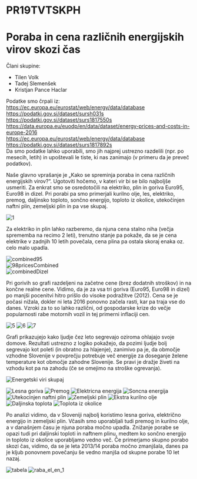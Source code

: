 # PR19TVTSKPH
# Poraba in cena različnih energijskih virov skozi čas

Člani skupine:
- Tilen Volk
- Tadej Slemenšek
- Kristjan Pance Haclar

Podatke smo črpali iz:  
https://ec.europa.eu/eurostat/web/energy/data/database  
https://podatki.gov.si/dataset/sursh031s  
https://podatki.gov.si/dataset/surs1817550s  
https://data.europa.eu/euodp/en/data/dataset/energy-prices-and-costs-in-europe-2016  
https://ec.europa.eu/eurostat/web/energy/data/database  
https://podatki.gov.si/dataset/surs1817892s  
Da smo podatke lahko uporabili, smo jih najprej ustrezno razdelili (npr. po mesecih, letih) in upoštevali le tiste, ki nas zanimajo (v primeru da je preveč podatkov).

Naše glavno vprašanje je „Kako se spreminja poraba in cena različnih energijskih virov?“. Ugotoviti hočemo, v kateri vir bi se bilo najboljše usmeriti. Za enkrat smo se osredotočili na elektriko, plin in goriva Euro95, Euro98 in dizel. Pri porabi pa smo primerjali kurilno olje, les, elektriko, premog, daljinsko toploto, sončno energijo, toploto iz okolice, utekočinjen naftni plin, zemeljski plin in pa vse skupaj.

![1](https://user-images.githubusercontent.com/24211841/55436749-66892080-559d-11e9-8781-f9779c22019a.jpg)

Za elektriko in plin lahko razberemo, da njuna cena stalno niha (večja sprememba na recimo 2 leti), trenutno stanje pa pokaže, da se je cena elektrike v zadnjih 10 letih povečala, cena plina pa ostala skoraj enaka oz. celo malo upadla.

![combined95](https://user-images.githubusercontent.com/44469307/55429662-469d3100-558c-11e9-9afa-ea7274648ed8.png)<br/>
![98pricesCombined](https://user-images.githubusercontent.com/44469307/55429634-3be29c00-558c-11e9-8a30-7f4e8e38e956.png)<br/>
![combinedDizel](https://user-images.githubusercontent.com/44469307/55429676-4dc43f00-558c-11e9-846e-1c1e0bfcd63b.png)

Pri gorivih so grafi razdeljeni na začetne cene (brez dodatnih stroškov) in na končne realne cene. Vidimo, da je za vsa tri goriva (Euro95, Euro98 in dizel) po manjši pocenitvi hitro prišlo do visoke podražitve (2012). Cena se je počasi nižala, dokler ni leta 2016 ponovno začela rasti, kar pa traja vse do danes. Vzroki za to so lahko različni, od gospodarske krize do večje popularnosti rabe motornih vozil in tej primerni inflaciji cen.

![5](https://user-images.githubusercontent.com/24211841/55436784-7a348700-559d-11e9-8af6-df3748971c95.jpg)
![6](https://user-images.githubusercontent.com/24211841/55436793-7bfe4a80-559d-11e9-9d1a-25cff0872af1.jpg)
![7](https://user-images.githubusercontent.com/24211841/58386722-0abe9f00-8004-11e9-903c-ff6255dc62e5.jpg)

Grafi prikazujejo kako ljudje čez leto segrevajo oziroma ohlajajo svoje domove. Rezultati ustrezno z logiko pokažejo, da pozimi ljudje bolj segrevajo kot poleti (in obratno za hlajenje), zanimivo pa je, da območje vzhodne Slovenije v povprečju potrebuje več energije za doseganje želene temperature kot območje zahodne Slovenije. Se pravi je dražje živeti na vzhodu kot pa na zahodu (če se omejimo na stroške ogrevanja).

![Energetski viri skupaj](https://user-images.githubusercontent.com/44469307/58387188-2a0cfa80-800b-11e9-89cf-2f39dcfe0e91.png)<br>

![Lesna goriva](https://user-images.githubusercontent.com/44469307/55471266-a84fb080-5609-11e9-9968-8cb9984abc7c.png)
![Premog](https://user-images.githubusercontent.com/44469307/55471267-a84fb080-5609-11e9-998b-30b63e399302.png)
![Elektricna energija](https://user-images.githubusercontent.com/44469307/55471264-a7b71a00-5609-11e9-96b5-df5e9364392b.png)
![Soncna energija](https://user-images.githubusercontent.com/44469307/55471268-a8e84700-5609-11e9-8268-ba9b11dffb30.png)
![Utekocinjen naftni plin](https://user-images.githubusercontent.com/44469307/55471270-a8e84700-5609-11e9-83ff-6e4873009430.png)
![Zemeljski plin](https://user-images.githubusercontent.com/44469307/55471271-a8e84700-5609-11e9-954f-238046d3e87c.png)
![Ekstra kurilno olje](https://user-images.githubusercontent.com/44469307/55471263-a7b71a00-5609-11e9-9da9-e616cfcff6b6.png)
![Daljinska toplota](https://user-images.githubusercontent.com/44469307/55471262-a7b71a00-5609-11e9-9789-9ffcd59b9730.png)
![Toplota iz okolice](https://user-images.githubusercontent.com/44469307/55471269-a8e84700-5609-11e9-8c8e-4baf8169477c.png)


Po analizi vidimo, da v Sloveniji najbolj koristimo lesna goriva, električno energijo in zemeljski plin. Včasih smo uporabljali tudi premog in kurilno olje, a v današnjem času je njuna poraba močno upadla. Znižanje porabe se opazi tudi pri daljinski toploti in naftnem plinu, medtem ko sončno energijo in toploto iz okolice uporabljamo vedno več. Če primerjamo skupno porabo skozi čas, vidimo, da se je leta 2013/14 poraba močno zmanjšala, danes pa je kljub ponovnem povečanju še vedno manjša od skupne porabe 10 let nazaj.

![tabela](https://user-images.githubusercontent.com/24211841/58386708-d0550200-8003-11e9-9713-ff3982726eed.png)
![raba_el_en_1](https://user-images.githubusercontent.com/24211841/58386711-db0f9700-8003-11e9-8270-2564d8b9c1d4.png)
